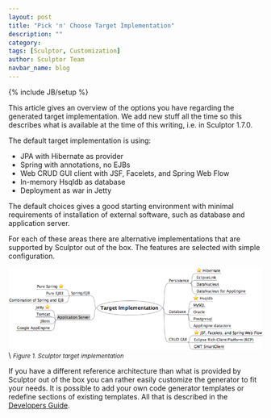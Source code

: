 ```yaml
---
layout: post
title: "Pick 'n' Choose Target Implementation"
description: ""
category: 
tags: [Sculptor, Customization]
author: Sculptor Team
navbar_name: blog
---
```

{% include JB/setup %}

This article gives an overview of the options you have regarding the generated target implementation. We add new stuff all the time so this describes what is available at the time of this writing, i.e. in Sculptor 1.7.0.

The default target implementation is using:


  * JPA with Hibernate as provider
  * Spring with annotations, no EJBs
  * Web CRUD GUI client with JSF, Facelets, and Spring Web Flow
  * In-memory Hsqldb as database
  * Deployment as war in Jetty

The default choices gives a good starting environment with minimal requirements of installation of external software, such as database and application server.

For each of these areas there are alternative implementations that are supported by Sculptor out of the box. The features are selected with simple configuration.

![Sculptor target implementation][1] \\
<small>_Figure 1. Sculptor target implementation_</small>

If you have a different reference architecture than what is provided by Sculptor out of the box you can rather easily customize the generator to fit your needs. It is possible to add your own code generator templates or redefine sections of existing templates. All that is described in the [Developers Guide][2].

   [1]: /images/2010-01-16-pick-n-choose-target-implementation/SculptorTargetImplementation.png
   [2]: /documentation/developers-guide